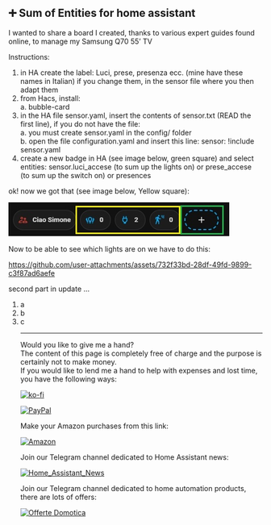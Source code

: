 <div class="markdown-heading" dir="auto">
<h2 class="heading-element" dir="auto" tabindex="-1"><span class="x19la9d6 x1fc57z9 x6ikm8r x10wlt62 x19co3pv x1g5zs5t xfibh0p xiy17q3 x1xsqp64 x1lkfr7t xexx8yu x4uap5 x18d9i69 xkhd6sd"><span class="xrtxmta x1bhl96m">➕ </span></span>Sum of Entities for home assistant</h2>
<a id="user-content--samsung-remote-control-for-home-assistant" class="anchor" href="https://github.com/Simonz82/ha_tv_samsung#-samsung-remote-control-for-home-assistant" aria-label="Permalink: 📺 Samsung Remote Control for home assistant"></a></div>
<p dir="auto">I wanted to share a board I created, thanks to various expert guides found online, to manage my Samsung Q70 55&rsquo; TV</p>
<p dir="auto">Instructions:</p>
<ol dir="auto">
<li>in HA create the label: Luci, prese, presenza ecc. (mine have these names in Italian) if you change them, in the sensor file where you then adapt them</li>
<li>from Hacs, install:<br />a. bubble-card</li>
<li>in the HA file sensor.yaml, insert the contents of sensor.txt (READ the first line), if you do not have the file:<br />a. you must create sensor.yaml in the config/ folder<br />b. open the file configuration.yaml and insert this line: sensor: !include sensor.yaml</li>
<li>create a new badge in HA (see image below, green square) and select entities: sensor.luci_accese (to sum up the lights on) or prese_accese (to sum up the switch on) or presences</li>
</ol>
<p>ok! now we got that (see image below, Yellow square):</p>
<p><img src="example/sum_entities.jpg" alt="Sum_entities" /></p>

<p>Now to be able to see which lights are on we have to do this:</p>

https://github.com/user-attachments/assets/732f33bd-28df-49fd-9899-c3f87ad6aefe

second part in update ...
<ol dir="auto">
<li>a</li>
<li>b</li>
<li>c</li>


----------------------------------------
<p>Would you like to give me a hand?<br />The content of this page is completely free of charge and the purpose is certainly not to make money.<br />If you would like to lend me a hand to help with expenses and lost time, you have the following ways:</p>

[![ko-fi](https://ko-fi.com/img/githubbutton_sm.svg)](https://ko-fi.com/C0C713VTGJ)

[![PayPal](https://github.com/Simonz82/desktop-tutorial/blob/main/paypal.svg)](https://www.paypal.com/paypalme/simongmail)

Make your Amazon purchases from this link:

[![Amazon](https://github.com/Simonz82/desktop-tutorial/blob/main/Amazon_logo.jpg)](https://amzn.to/3XWWTgz)

Join our Telegram channel dedicated to Home Assistant news:

[![Home_Assistant_News](https://github.com/Simonz82/desktop-tutorial/blob/main/home_assistant_news.jpg)](https://t.me/Home_Assistant_News)

Join our Telegram channel dedicated to home automation products, there are lots of offers:

[![Offerte Domotica](https://github.com/Simonz82/desktop-tutorial/blob/main/offerte_domotica.jpg)](https://t.me/offerte_domotica_ita)


